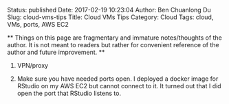 Status: published
Date: 2017-02-19 10:23:04
Author: Ben Chuanlong Du
Slug: cloud-vms-tips
Title: Cloud VMs Tips
Category: Cloud
Tags: cloud, VMs, ports, AWS EC2

**
Things on this page are
fragmentary and immature notes/thoughts of the author.
It is not meant to readers
but rather for convenient reference of the author and future improvement.
**

1. VPN/proxy

2. Make sure you have needed ports open. 
I deployed a docker image for RStudio on my AWS EC2 but cannot connect to it. 
It turned out that I did open the port that RStudio listens to.
